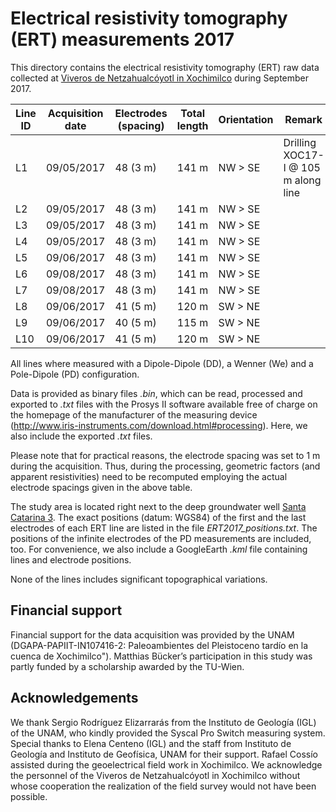 # Electrical resistivity tomography (ERT) measurements 2017

This directory contains the electrical resistivity tomography (ERT) raw data collected at [Viveros de Netzahualcóyotl in Xochimilco](https://goo.gl/maps/K7xEC44MdnQno9CG8) during September 2017.

| Line ID | Acquisition date | Electrodes (spacing) | Total length | Orientation | Remark |
| --- | --- | --- | --- | --- | --- |
| L1 | 09/05/2017 | 48 (3 m) | 141 m | NW > SE | Drilling XOC17-I @ 105 m along line |
| L2 | 09/05/2017 | 48 (3 m) | 141 m | NW > SE | |
| L3 | 09/05/2017 | 48 (3 m) | 141 m | NW > SE | |
| L4 | 09/05/2017 | 48 (3 m) | 141 m | NW > SE | |
| L5 | 09/06/2017 | 48 (3 m) | 141 m | NW > SE | |
| L6 | 09/08/2017 | 48 (3 m) | 141 m | NW > SE | |
| L7 | 09/08/2017 | 48 (3 m) | 141 m | NW > SE | |
| L8 | 09/06/2017 | 41 (5 m) | 120 m | SW > NE | |
| L9 | 09/06/2017 | 40 (5 m) | 115 m | SW > NE | |
| L10 | 09/06/2017 | 41 (5 m) | 120 m | SW > NE | |

All lines where measured with a Dipole-Dipole (DD), a Wenner (We) and a Pole-Dipole (PD) configuration.

Data is provided as binary files *.bin*, which can be read, processed and exported to *.txt* files with the Prosys II software available free of charge on the homepage of the manufacturer of the measuring device (http://www.iris-instruments.com/download.html#processing). Here, we also include the exported *.txt* files.

Please note that for practical reasons, the electrode spacing was set to 1 m during the acquisition. Thus, during the processing, geometric factors (and apparent resistivities) need to be recomputed employing the actual electrode spacings given in the above table.

The study area is located right next to the deep groundwater well [Santa Catarina 3](https://goo.gl/maps/Q2ooHxkMeXRhmgLB8). The exact positions (datum: WGS84) of the first and the last electrodes of each ERT line are listed in the file *ERT2017_positions.txt*. The positions of the infinite electrodes of the PD measurements are included, too. For convenience, we also include a GoogleEarth *.kml* file containing lines and electrode positions. 

None of the lines includes significant topographical variations.

## Financial support

Financial support for the data acquisition was provided by the UNAM (DGAPA-PAPIIT-IN107416-2: Paleoambientes del Pleistoceno tardío en la cuenca de Xochimilco"). Matthias Bücker’s participation in this study was partly funded by a scholarship awarded  by the TU-Wien.

## Acknowledgements

We thank Sergio Rodríguez Elizarrarás from the Instituto de Geología (IGL) of the UNAM, who kindly provided the Syscal Pro Switch measuring system. Special thanks to Elena Centeno (IGL) and the staff from Instituto de Geología and Instituto de Geofísica, UNAM for their support. Rafael Cossío assisted during the geoelectrical field work in Xochimilco. We acknowledge the personnel of the Viveros de Netzahualcóyotl in Xochimilco without whose cooperation the realization of the field survey would not have been possible.
